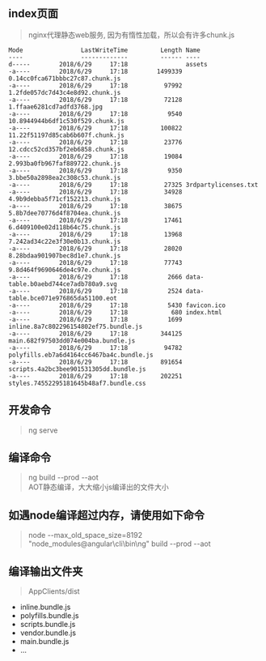 ## index页面
> nginx代理静态web服务, 因为有惰性加载，所以会有许多chunk.js  

```shell
Mode                LastWriteTime         Length Name
----                -------------         ------ ----
d-----        2018/6/29     17:18                assets
-a----        2018/6/29     17:18        1499339 0.14cc0fca671bbbc27c87.chunk.js
-a----        2018/6/29     17:18          97992 1.2fde057dc7d43c4e8d92.chunk.js
-a----        2018/6/29     17:18          72128 1.ffaae6281cd7adfd3768.jpg
-a----        2018/6/29     17:18           9540 10.8944944b6df1c530f529.chunk.js
-a----        2018/6/29     17:18         100822 11.22f51197d85cab6b607f.chunk.js
-a----        2018/6/29     17:18          23776 12.cdcc52cd357bf2eb6858.chunk.js
-a----        2018/6/29     17:18          19084 2.993ba0fb967faf889722.chunk.js
-a----        2018/6/29     17:18           9350 3.bbe50a2898ea2c308c53.chunk.js
-a----        2018/6/29     17:18          27325 3rdpartylicenses.txt
-a----        2018/6/29     17:18          34928 4.9b9debba5f71cf152213.chunk.js
-a----        2018/6/29     17:18          38675 5.8b7dee70776d4f8704ea.chunk.js
-a----        2018/6/29     17:18          17461 6.d409100e02d118b64c75.chunk.js
-a----        2018/6/29     17:18          13968 7.242ad34c22e3f30e0b13.chunk.js
-a----        2018/6/29     17:18          28020 8.28bdaa901907bec8d1e7.chunk.js
-a----        2018/6/29     17:18          77743 9.8d464f9690646de4c97e.chunk.js
-a----        2018/6/29     17:18           2666 data-table.b0aebd744ce7adb780a9.svg
-a----        2018/6/29     17:18           2524 data-table.bce071e976865da51100.eot
-a----        2018/6/29     17:18           5430 favicon.ico
-a----        2018/6/29     17:18            680 index.html
-a----        2018/6/29     17:18           1699 inline.8a7c802296154802ef75.bundle.js
-a----        2018/6/29     17:18         344125 main.682f97503dd074e004ba.bundle.js
-a----        2018/6/29     17:18          94782 polyfills.eb7a6d4164cc6467ba4c.bundle.js
-a----        2018/6/29     17:18         891654 scripts.4a2bc3bee901531305dd.bundle.js
-a----        2018/6/29     17:18         202251 styles.74552295181645b48af7.bundle.css
```

## 开发命令
> ng serve

## 编译命令
> ng build --prod --aot  
> AOT静态编译，大大缩小js编译出的文件大小   

## 如遇node编译超过内存，请使用如下命令
> node --max_old_space_size=8192 "node_modules\@angular\cli\bin\ng" build --prod --aot 

## 编译输出文件夹
> AppClients/dist    

* inline.bundle.js
* polyfills.bundle.js
* scripts.bundle.js
* vendor.bundle.js
* main.bundle.js
* ...


